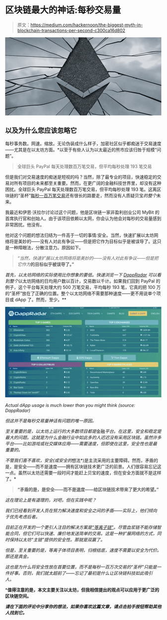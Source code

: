 # 区块链最大的神话:每秒交易量

> 原文：<https://medium.com/hackernoon/the-biggest-myth-in-blockchain-transactions-per-second-c300ca16d802>

![](img/2916e0c32066c3a81fa96f72ed999534.png)

## 以及为什么您应该忽略它

每秒事务数。网速。缩放。无论伪装成什么样子，加密社区似乎都痴迷于交易速度——尤其是在以太坊方面。*以至于有些人认为以太最近的熊市应该归咎于规模“问题”。

> 全球巨头 PayPal 每天处理数百万笔交易，但平均每秒处理 193 笔交易

但是我们对交易速度的痴迷是短视的吗？当然，除了最专业的项目，快速稳定的交易对所有项目的未来都至关重要。然而，在更广阔的金融科技世界里，却没有这种困扰。全球巨头 PayPal 每天处理数百万笔交易，但平均每秒处理 193 笔。这离区块链的“圣杯”[每秒一百万笔交易](https://toshitimes.com/will-dexon-be-the-first-network-to-reach-1-million-transactions-per-second/)还有很长的路要走，然而没有人质疑贝宝*的整个*未来。

我最近和伊恩·沃拉尔讨论过这个问题，他是区块链一家非盈利创业公司 MyBit 的首席执行官和创始人。由于该项目依赖以太网，你会认为他会对每秒的交易量感到非常困扰。他没有。

他对这个问题的想法归结为一件高于一切的事情:安全。当然，快速扩展以太坊网络将是美妙的——没有人对此有争议——但是把它作为目标似乎是被误导了。这只是一种障眼法，分散注意力。原因如下。

> *“当然，快速扩展以太坊网络将是美妙的——没有人对此有争议——但是把它作为***的目标似乎被误导了。”**

*首先，以太坊网络的实际使用比你想象的要低。快速浏览一下 [DappRadar](https://dappradar.com) 可以看到整个*以太坊网络的日均用户数以百计，交易数以千计。如果我们回到 PayPal 的例子，这个平台每天处理大约 500 万笔交易，平均每秒 193 笔，它真的把 100 万的“圣杯”放在了正确的位置。整个以太坊网络不需要那种速度——更不用说单个项目或 dApp 了。然而，至少。**

*![](img/d0b0907bebbb5dca315abc63d014efda.png)*

*Actual dApp usage is much lower than you might think (source: DappRadar)*

*但这并不是每秒交易量神话有问题的唯一原因。*

*至关重要的是，以太坊上运行的大多数项目都是*金融*平台。在这里，安全和稳定是最大的问题。这就是为什么金融行业中如此多的人迟迟没有采用区块链。虽然许多平台——比如游戏或社交媒体应用——需要速度，但即使在这里，安全性也是最重要的。*

*不管我们喜不喜欢，安全(或安全的*想法*)是主流采用的主要障碍。然而，矛盾的是，是安全——而不是速度——拥有区块链技术更广泛的前景。人们很容易忘记这一点。虽然以太坊还需要一段时间才能赶上贝宝的速度，但在安全方面就不是这样了。*

> **“矛盾的是，是安全——而不是速度——给区块链技术带来了更大的希望。”**

*这在理论上是有道理的，对吧，但在实践中呢？*

*我们已经看到开发人员在努力解决速度和安全之间的矛盾——实际上，他们倾向于优先考虑后者。*

*目前正在开发的一个更引人注目的解决方案是[“等离子链”](/@argongroup/ethereum-plasma-explained-608720d3c60e)。尽管血浆链不能存储智能合同，但它们可以快速、廉价地发送简单的交易。这是一种扩展网络的方式，同时保持以太坊“主链”提供的安全性。那就是双赢了。*

*但是，至关重要的是，等离子体项目表明，归根结底，速度不需要以安全为代价。那还是真金。*

*这也是为什么将安全性放在首要位置，而不是每秒一百万次交易的“圣杯”只能是一件好事。否则，我们就太超前了——忘记了最初是什么让区块链科技如此吸引人。*

***值得注意的是，本文主要关注以太坊，但我相信提出的观点可以应用于更广泛的区块链空间。**

***请在下面的评论中分享你的想法，如果你喜欢这篇文章，请点击拍手按钮帮助其他人找到它。***